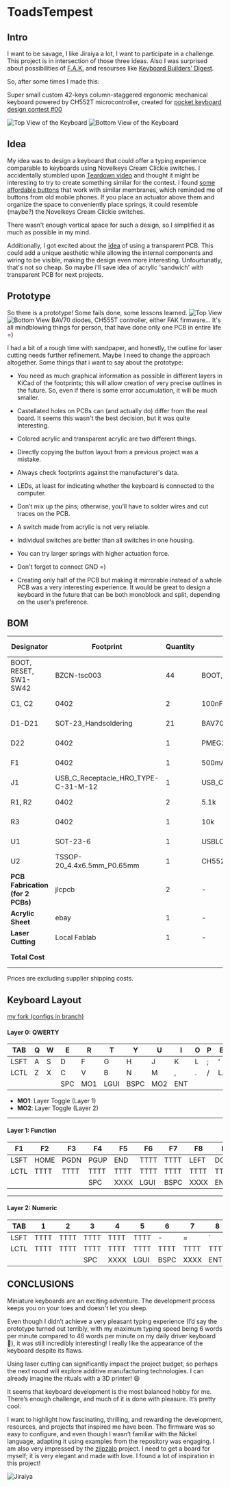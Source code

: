 # ToadsTempest

## Intro

I want to be savage, I like Jiraiya a lot, I want to participate in a challenge.
This project is in intersection of those three ideas. Also I was surprised about possibilities of [F.A.K.](https://github.com/semickolon/fak?tab=readme-ov-file) and resourses like [Keyboard Builders' Digest](https://kbd.news/).

So, after some times I made this:

Super small custom 42-keys column-staggered ergonomic mechanical keyboard powered by CH552T microcontroller, created for [pocket keyboard design contest #00](https://chrischrislolo.github.io/orthoLabLogs/pocket-keyboard-design-contest-00.html)

![Top View of the Keyboard](./img/Toad'sTempestF.png) ![Bottom View of the Keyboard](./img/Toad'sTempestB.png)

## Idea

My idea was to design a keyboard that could offer a typing experience comparable to keyboards using Novelkeys Cream Clickie switches. I accidentally stumbled upon [Teardown video](https://youtu.be/nNLSzOhqwmU?list=PL285ATFsHGY8kPPWWqasQInV_eqhqRRge) and thought it might be interesting to try to create something similar for the contest. I found [some affordable buttons](https://www.lcsc.com/product-detail/Tactile-Switches_BZCN-TSC003B0810A_C2888968.html) that work with similar membranes, which reminded me of buttons from old mobile phones. If you place an actuator above them and organize the space to conveniently place springs, it could resemble (maybe?) the Novelkeys Cream Clickie switches.

There wasn’t enough vertical space for such a design, so I simplified it as much as possible in my mind.

Additionally, I got excited about the [idea](https://kbd.news/Flexible-transparent-PCB-1638.html) of using a transparent PCB. This could add a unique aesthetic while allowing the internal components and wiring to be visible, making the design even more interesting. Unfourtunatly, that's not so cheap. So maybe i'll save idea of acrylic 'sandwich' with transparent PCB for next projects.

## Prototype

So there is a prototype!
Some fails done, some lessons learned. 
![Top View](./img/top.jpg) ![Bottom View](./img/bottom.jpg) 
BAV70 diodes, CH555T controller, either FAK firmware... It's all mindblowing things for person, that have done only one PCB in entire life =)

I had a bit of a rough time with sandpaper, and honestly, the outline for laser cutting needs further refinement. Maybe I need to change the approach altogether. Some things that i want to say about the prototype:

- You need as much graphical information as possible in different layers in KiCad of the footprints; this will allow creation of very precise outlines in the future. So, even if there is some error accumulation, it will be much smaller.
- Castellated holes on PCBs can (and actually do) differ from the real board. It seems this wasn't the best decision, but it was quite interesting.
- Colored acrylic and transparent acrylic are two different things.
- Directly copying the button layout from a previous project was a mistake.
- Always check footprints against the manufacturer's data.
- LEDs, at least for indicating whether the keyboard is connected to the computer.
- Don’t mix up the pins; otherwise, you’ll have to solder wires and cut traces on the PCB.
- A switch made from acrylic is not very reliable.
- Individual switches are better than all switches in one housing.
- You can try larger springs with higher actuation force.
- Don't forget to connect GND =)

- Creating only half of the PCB but making it mirrorable instead of a whole PCB was a very interesting experience. It would be great to design a keyboard in the future that can be both monoblock and split, depending on the user's preference. 

## BOM

| Designator                                                     | Footprint                               | Quantity | Value           | LCSC Part # | Unit Price | Total Price |
|----------------------------------------------------------------|-----------------------------------------|----------|-----------------|-------------|------------|-------------|
| BOOT, RESET, SW1-SW42                                         | BZCN-tsc003                             | 44       | BOOT, RESET, SW_Push | C115357     | € 0.0122   | € 0.5368    |
| C1, C2                                                         | 0402                                    | 2        | 100nF           | C1525       | € 0.0011   | € 0.0022    |
| D1-D21                                                          | SOT-23_Handsoldering                    | 21       | BAV70_Small     | C727123     | € 0.0072   | € 0.1512    |
| D22                                                             | 0402                                    | 1        | PMEG2010EA      | C2837790    | € 0.0239   | € 0.0239    |
| F1                                                              | 0402                                    | 1        | 500mA           | C210357     | € 0.0305   | € 0.0305    |
| J1                                                              | USB_C_Receptacle_HRO_TYPE-C-31-M-12     | 1        | USB_C_Receptacle_USB2.0 | C2765186    | € 1.2500   | € 1.2500    |
| R1, R2                                                           | 0402                                    | 2        | 5.1k            | C25905      | € 0.0005   | € 0.0010    |
| R3                                                              | 0402                                    | 1        | 10k             | C25744      | € 0.0005   | € 0.0005    |
| U1                                                              | SOT-23-6                                | 1        | USBLC6-2SC6     | C2687116    | € 0.0299   | € 0.0299    |
| U2                                                              | TSSOP-20_4.4x6.5mm_P0.65mm              | 1        | CH552T          | C111367     | € 0.4678   | € 0.4678    |
| **PCB Fabrication (for 2 PCBs)**                                | jlcpcb                                  | 2        | -               | -           | € 0.500    | € 1.00      |
| **Acrylic Sheet**                                              | ebay                                    | 1        | -               | -           | € 11.88    | € 11.88     |
| **Laser Cutting**                                              | Local Fablab                            | 1        | -               | -           | € 7.45     | € 7.45      |
| **Total Cost**                                                 |                                         |          |                 |             |            | **€ 22.8728** |


 Prices are excluding supplier shipping costs.

## Keyboard Layout

[my fork (configs in branch)](https://github.com/tikinson/fak-config/tree/ToadsTempest/keyboards/ToadsTempest)

#### Layer 0: QWERTY

| TAB | Q   | W   | E   | R   | T   | Y   | U   | I   | O   | P   | ESC |
|-----|-----|-----|-----|-----|-----|-----|-----|-----|-----|-----|-----|
| LSFT| A   | S   | D   | F   | G   | H   | J   | K   | L   | ;   | '   |
| LCTL| Z   | X   | C   | V   | B   | N   | M   | ,   | .   | /   | LALT|
|&nbsp;|&nbsp;|&nbsp;| SPC | MO1 | LGUI| BSPC| MO2 | ENT |

- **MO1**: Layer Toggle (Layer 1)
- **MO2**: Layer Toggle (Layer 2)

---

#### Layer 1: Function

| F1  | F2  | F3  | F4  | F5  | F6  | F7  | F8  | F9  | F10 | F11 | F12 |
|-----|-----|-----|-----|-----|-----|-----|-----|-----|-----|-----|-----|
| LSFT| HOME| PGDN| PGUP| END | TTTT| TTTT| LEFT| DOWN| UP  | RGHT| TTTT|
| LCTL| TTTT| TTTT| TTTT| TTTT| TTTT| TTTT| TTTT| TTTT| TTTT| TTTT| TTTT|
|&nbsp;|&nbsp;|&nbsp;| SPC | XXXX| LGUI| BSPC| XXXX| ENT |

---

#### Layer 2: Numeric

| TAB | 1   | 2   | 3   | 4   | 5   | 6   | 7   | 8   | 9   | 0   | ESC |
|-----|-----|-----|-----|-----|-----|-----|-----|-----|-----|-----|-----|
| LSFT| TTTT| TTTT| TTTT| TTTT| TTTT| -   | =   | `   | [   | ]   | \   |
| LCTL| TTTT| TTTT| TTTT| TTTT| TTTT| TTTT| TTTT| TTTT| TTTT| TTTT| TTTT|
|&nbsp;|&nbsp;|&nbsp;| SPC | XXXX| LGUI| BSPC| XXXX| ENT |


## CONCLUSIONS

Miniature keyboards are an exciting adventure. The development process keeps you on your toes and doesn't let you sleep.

Even though I didn’t achieve a very pleasant typing experience (I’d say the prototype turned out terribly, with my maximum typing speed being 6 words per minute compared to 46 words per minute on my daily driver keyboard 🐌), it was still incredibly interesting! I really like the appearance of the keyboard despite its flaws.

Using laser cutting can significantly impact the project budget, so perhaps the next round will explore additive manufacturing technologies. I can already imagine the rituals with a 3D printer! 😄

It seems that keyboard development is the most balanced hobby for me. There’s enough challenge, and much of it is done with pleasure. It’s pretty cool.

I want to highlight how fascinating, thrilling, and rewarding the development, resources, and projects that inspired me have been. The firmware was so easy to configure, and even though I wasn’t familiar with the Nickel language, adapting it using examples from the repository was engaging. I am also very impressed by the [zilpzalp](https://github.com/kilipan/zilpzalp) project. I need to get a board for myself; it is very elegant and made with love. I found a lot of inspiration in this project!

![Jiraiya](./img/J.jpg)